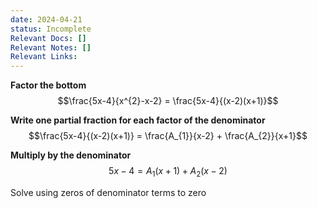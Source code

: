 ```yaml
---
date: 2024-04-21
status: Incomplete
Relevant Docs: []
Relevant Notes: []
Relevant Links:
---
```

**Factor the bottom**
$$\frac{5x-4}{x^{2}-x-2} = \frac{5x-4}{(x-2)(x+1)}$$

**Write one partial fraction for each factor of the denominator**
$$\frac{5x-4}{(x-2)(x+1)} = \frac{A_{1}}{x-2} + \frac{A_{2}}{x+1}$$

**Multiply by the denominator**
$$5x-4 = A_{1} (x+1) + A_{2} (x-2)$$

Solve using zeros of denominator terms to zero